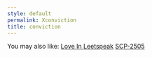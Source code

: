 ```yaml
---
style: default
permalink: Xconviction
title: conviction
---
```

You may also like:
[Love In Leetspeak](http://scp-wiki.net/love-in-leetspeak)
[SCP-2505](http://scp-wiki.net/scp-2505)
